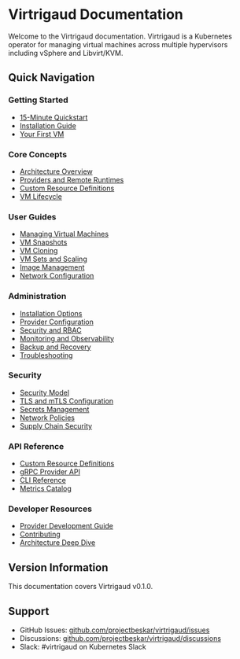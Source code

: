 # Virtrigaud Documentation

Welcome to the Virtrigaud documentation. Virtrigaud is a Kubernetes operator for managing virtual machines across multiple hypervisors including vSphere and Libvirt/KVM.

## Quick Navigation

### Getting Started
- [15-Minute Quickstart](getting-started/quickstart.md)
- [Installation Guide](install/README.md)
- [Your First VM](getting-started/first-vm.md)

### Core Concepts
- [Architecture Overview](concepts/architecture.md)
- [Providers and Remote Runtimes](concepts/providers.md)
- [Custom Resource Definitions](concepts/crds.md)
- [VM Lifecycle](concepts/vm-lifecycle.md)

### User Guides
- [Managing Virtual Machines](user-guides/virtual-machines.md)
- [VM Snapshots](user-guides/snapshots.md)
- [VM Cloning](user-guides/cloning.md)
- [VM Sets and Scaling](user-guides/vmsets.md)
- [Image Management](user-guides/images.md)
- [Network Configuration](user-guides/networking.md)

### Administration
- [Installation Options](admin-guides/installation.md)
- [Provider Configuration](admin-guides/providers.md)
- [Security and RBAC](admin-guides/security.md)
- [Monitoring and Observability](admin-guides/monitoring.md)
- [Backup and Recovery](admin-guides/backup.md)
- [Troubleshooting](admin-guides/troubleshooting.md)

### Security
- [Security Model](security/model.md)
- [TLS and mTLS Configuration](security/tls.md)
- [Secrets Management](security/secrets.md)
- [Network Policies](security/network-policies.md)
- [Supply Chain Security](security/supply-chain.md)

### API Reference
- [Custom Resource Definitions](api-reference/crds.md)
- [gRPC Provider API](api-reference/grpc.md)
- [CLI Reference](api-reference/cli.md)
- [Metrics Catalog](api-reference/metrics.md)

### Developer Resources
- [Provider Development Guide](developer/provider-guide.md)
- [Contributing](../CONTRIBUTING.md)
- [Architecture Deep Dive](developer/architecture.md)

## Version Information

This documentation covers Virtrigaud v0.1.0.

## Support

- GitHub Issues: [github.com/projectbeskar/virtrigaud/issues](https://github.com/projectbeskar/virtrigaud/issues)
- Discussions: [github.com/projectbeskar/virtrigaud/discussions](https://github.com/projectbeskar/virtrigaud/discussions)
- Slack: #virtrigaud on Kubernetes Slack
